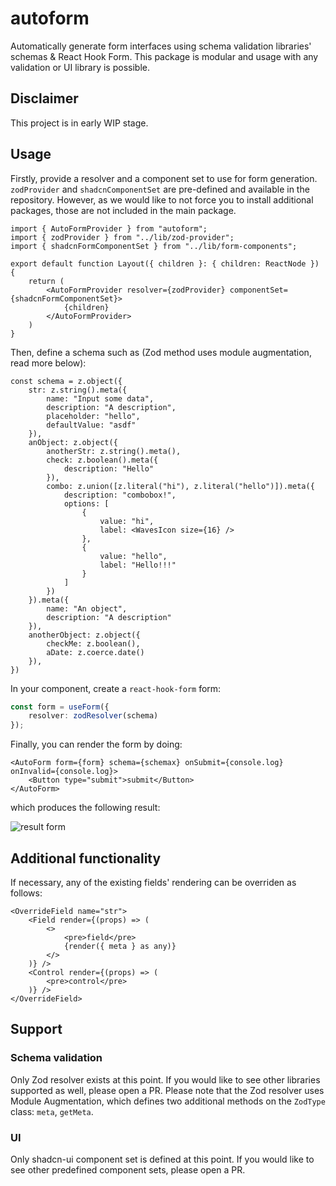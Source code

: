 # autoform
Automatically generate form interfaces using schema validation libraries' schemas & React Hook Form. This package is modular and usage with any validation or UI library is possible. 

## Disclaimer
This project is in early WIP stage.

## Usage
Firstly, provide a resolver and a component set to use for form generation. 
`zodProvider` and `shadcnComponentSet` are pre-defined and available in the repository. However, as we would like to not force you to install additional packages, those are not included in the main package.
```tsx
import { AutoFormProvider } from "autoform";
import { zodProvider } from "../lib/zod-provider";
import { shadcnFormComponentSet } from "../lib/form-components";

export default function Layout({ children }: { children: ReactNode }) {
    return (
        <AutoFormProvider resolver={zodProvider} componentSet={shadcnFormComponentSet}>
            {children}
        </AutoFormProvider>
    )
}
```

Then, define a schema such as (Zod method uses module augmentation, read more below):
```tsx
const schema = z.object({
    str: z.string().meta({
        name: "Input some data",
        description: "A description",
        placeholder: "hello",
        defaultValue: "asdf"
    }),
    anObject: z.object({
        anotherStr: z.string().meta(),
        check: z.boolean().meta({
            description: "Hello"
        }),
        combo: z.union([z.literal("hi"), z.literal("hello")]).meta({
            description: "combobox!",
            options: [
                {
                    value: "hi",
                    label: <WavesIcon size={16} />
                },
                {
                    value: "hello",
                    label: "Hello!!!"
                }
            ]
        })
    }).meta({
        name: "An object",
        description: "A description"
    }),
    anotherObject: z.object({
        checkMe: z.boolean(),
        aDate: z.coerce.date()
    }),
})
```

In your component, create a `react-hook-form` form:
```ts
const form = useForm({
    resolver: zodResolver(schema)
});
```

Finally, you can render the form by doing:
```tsx
<AutoForm form={form} schema={schemax} onSubmit={console.log} onInvalid={console.log}>
    <Button type="submit">submit</Button>
</AutoForm>
```

which produces the following result:

![result form](https://i.imgur.com/2562No8.png)


## Additional functionality
If necessary, any of the existing fields' rendering can be overriden as follows:
```tsx
<OverrideField name="str">
    <Field render={(props) => (
        <>
            <pre>field</pre>
            {render({ meta } as any)}
        </>
    )} />
    <Control render={(props) => (
        <pre>control</pre>
    )} />
</OverrideField>
```


## Support
### Schema validation
Only Zod resolver exists at this point. If you would like to see other libraries supported as well, please open a PR.
Please note that the Zod resolver uses Module Augmentation, which defines two additional methods on the `ZodType` class: `meta`, `getMeta`.


### UI
Only shadcn-ui component set is defined at this point. If you would like to see other predefined component sets, please open a PR.
